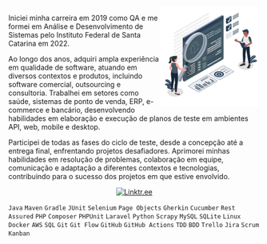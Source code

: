 <img align="right" height="200px" src="https://raw.githubusercontent.com/raulpacheco2k/raulpacheco2k/main/qa-engineers.png" />

Iniciei minha carreira em 2019 como QA e me formei em Análise e Desenvolvimento de Sistemas pelo Instituto Federal de Santa Catarina em 2022.

Ao longo dos anos, adquiri ampla experiência em qualidade de software, atuando em diversos contextos e produtos, incluindo software comercial, outsourcing e consultoria. Trabalhei em setores como saúde, sistemas de ponto de venda, ERP, e-commerce e bancário, desenvolvendo habilidades em elaboração e execução de planos de teste em ambientes API, web, mobile e desktop.

Participei de todas as fases do ciclo de teste, desde a concepção até a entrega final, enfrentando projetos desafiadores. Aprimorei minhas habilidades em resolução de problemas, colaboração em equipe, comunicação e adaptação a diferentes contextos e tecnologias, contribuindo para o sucesso dos projetos em que estive envolvido.

<p align="center">
  <a href="https://linktr.ee/raulpacheco2k" target="_blank" rel="noopener noreferrer">
    <img alt="Linktr.ee" src="https://img.shields.io/badge/-linktr.ee-brightgreen?style=for-the-badge&logo=linktree&logoColor=white&link=https://linktr.ee/raulpacheco2k&color=254f1a">
  </a>
</p>

`Java` `Maven` `Gradle` `JUnit` `Selenium` `Page Objects` `Gherkin` `Cucumber` `Rest Assured` `PHP` `Composer` `PHPUnit` `Laravel` `Python` `Scrapy` `MySQL` `SQLite` `Linux` `Docker` `AWS` `SQL`  `Git` `Git Flow` `GitHub` `GitHub Actions` `TDD` `BDD` `Trello` `Jira` `Scrum` `Kanban`
